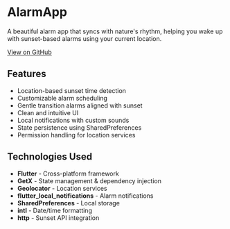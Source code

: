 # AlarmApp

A beautiful alarm app that syncs with nature's rhythm, helping you wake up with sunset-based alarms using your current location.

[View on GitHub](https://github.com/nishan979/alarm_app)

## Features

- Location-based sunset time detection
- Customizable alarm scheduling
- Gentle transition alarms aligned with sunset
- Clean and intuitive UI
- Local notifications with custom sounds
- State persistence using SharedPreferences
- Permission handling for location services

## Technologies Used

- **Flutter** - Cross-platform framework
- **GetX** - State management & dependency injection
- **Geolocator** - Location services
- **flutter_local_notifications** - Alarm notifications
- **SharedPreferences** - Local storage
- **intl** - Date/time formatting
- **http** - Sunset API integration
